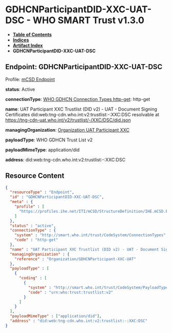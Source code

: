 # GDHCNParticipantDID-XXC-UAT-DSC - WHO SMART Trust v1.3.0

* [**Table of Contents**](toc.md)
* [**Indices**](indices.md)
* [**Artifact Index**](artifacts.md)
* **GDHCNParticipantDID-XXC-UAT-DSC**

## Endpoint: GDHCNParticipantDID-XXC-UAT-DSC

Profile: [mCSD Endpoint](https://profiles.ihe.net/ITI/mCSD/4.0.0/StructureDefinition-IHE.mCSD.Endpoint.html)

**status**: Active

**connectionType**: [WHO GDHCN Connection Types http-get](CodeSystem-ConnectionTypes.md#ConnectionTypes-http-get): http-get

**name**: UAT Participant XXC Trustlist (DID v2) - UAT - Document Signing Certificates did:web:tng-cdn.who.int:v2:trustlist:-:XXC:DSC resolvable at https://tng-cdn-uat.who.int/v2/trustlist/-/XXC/DSC/did.json

**managingOrganization**: [Organization UAT Participant XXC](Organization-GDHCNParticipant-XXC-UAT.md)

**payloadType**: WHO GDHCN Trust List v2

**payloadMimeType**: application/did

**address**: did:web:tng-cdn.who.int:v2:trustlist:-:XXC:DSC



## Resource Content

```json
{
  "resourceType" : "Endpoint",
  "id" : "GDHCNParticipantDID-XXC-UAT-DSC",
  "meta" : {
    "profile" : [
      "https://profiles.ihe.net/ITI/mCSD/StructureDefinition/IHE.mCSD.Endpoint"
    ]
  },
  "status" : "active",
  "connectionType" : {
    "system" : "http://smart.who.int/trust/CodeSystem/ConnectionTypes",
    "code" : "http-get"
  },
  "name" : "UAT Participant XXC Trustlist (DID v2) - UAT - Document Signing Certificates\ndid:web:tng-cdn.who.int:v2:trustlist:-:XXC:DSC\nresolvable at https://tng-cdn-uat.who.int/v2/trustlist/-/XXC/DSC/did.json",
  "managingOrganization" : {
    "reference" : "Organization/GDHCNParticipant-XXC-UAT"
  },
  "payloadType" : [
    {
      "coding" : [
        {
          "system" : "http://smart.who.int/trust/CodeSystem/PayloadTypes",
          "code" : "urn:who:trust:trustlist:v2"
        }
      ]
    }
  ],
  "payloadMimeType" : ["application/did"],
  "address" : "did:web:tng-cdn.who.int:v2:trustlist:-:XXC:DSC"
}

```
